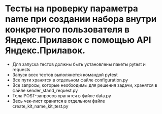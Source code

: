 ﻿# Тесты на проверку параметра name при создании набора внутри конкретного пользователя в Яндекс.Прилавок с помощью API Яндекс.Прилавок.
- Для запуска тестов должны быть установлены пакеты pytest и requests
- Запуск всех тестов выполянется командой pytest
- Все пути хранятся в отдельном файле configuration.py
- Все запросы, которые необходимы для решения задачи, хранятся в файле sender_stand_request.py
- Тела POST-запросов  хранятся в файле data.py
- Весь чек-лист хранится в отдельном файле create_kit_name_kit_test.py